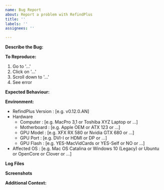 ```yaml
---
name: Bug Report
about: Report a problem with RefindPlus
title: ''
labels: ''
assignees: ''

---
```


**Describe the Bug:**
<!-- ADD A CLEAR AND CONCISE DESCRIPTION OF THE BUG AFTER THIS LINE -->


**To Reproduce:**
<!-- AMEND THE EXAMPLE BELOW -->
1. Go to '...'
2. Click on '...'
3. Scroll down to '...'
4. See error


**Expected Behaviour:**
<!-- ADD A CLEAR AND CONCISE DESCRIPTION OF WHAT YOU EXPECTED AFTER THIS LINE -->


**Environment:**
<!-- AMEND THE TEMPLATE BELOW -->
 - RefindPlus Version : [e.g. v0.12.0.AN]
 - Hardware
   * Computer         : [e.g. MacPro 3,1 or Toshiba XYZ Laptop or ...]
   * Motherboard      : [e.g. Apple OEM or ATX 123 or ...]
   * GPU Model        : [e.g. XFX RX 580 or Nvidia GTX 680 or ...]
   * GPU Port         : [e.g. DVI-I or HDMI or DP or ...]
   * GPU Flash        : [e.g. YES-MacVidCards or YES-Self or NO or ...]
 - Affected OS        : [e.g. Mac OS Catalina or Windows 10 (Legacy) or Ubuntu or OpenCore or Clover or ...]

**Log Files**
<!--
Add Debug Log Level 0 file (higher level will be requested if required).
Kindly attach the file as opposed to pasting the contents directly.
ATTACH THE FILE AFTER THE ARROW BELOW
-->


**Screenshots**
<!--
If applicable, add screenshots to help explain your problem.
You can save a screenshot by using the F10 key
ATTACH THE SCREENSHOTS AFTER THE ARROW BELOW
-->


**Additional Context:**
<!-- ADD ANY OTHER RELEVANT INFORMATION AFTER THIS LINE -->
